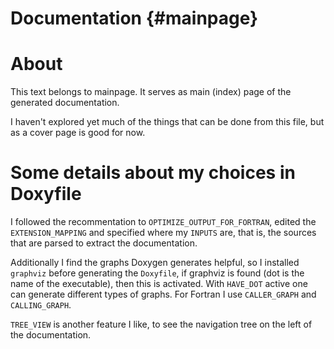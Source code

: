 Documentation {#mainpage}
=============

# About

This text belongs to mainpage. It serves as main (index) page of the generated documentation.

I haven't explored yet much of the things that can be done from this file, but as a cover page is good for now.

# Some details about my choices in Doxyfile

I followed the recommentation to `OPTIMIZE_OUTPUT_FOR_FORTRAN`, edited the `EXTENSION_MAPPING` and specified where my `INPUTS` are, that is, the sources that are parsed to extract the documentation.

Additionally I find the graphs Doxygen generates helpful, so I installed `graphviz` before generating the `Doxyfile`, if graphviz is found (dot is the name of the executable), then this is activated. With `HAVE_DOT` active one can generate different types of graphs. For Fortran I use `CALLER_GRAPH` and `CALLING_GRAPH`.

`TREE_VIEW` is another feature I like, to see the navigation tree on the left of the documentation. 

